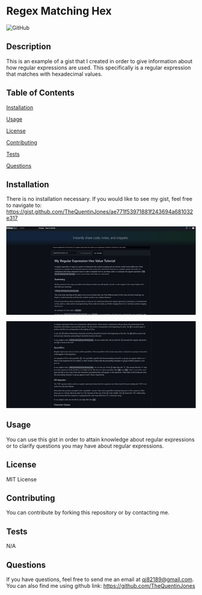 # Regex Matching Hex

![GitHub](https://img.shields.io/github/license/TheQuentinJones/MyTutorial)

  ## Description
          
  This is an example of a gist that I created in order to give information about how regular expressions are used. This specifically is a regular expression that matches with hexadecimal values.
         
  ## Table of Contents

  [Installation](#installation)

  [Usage](#usage)

  [License](#license)

  [Contributing](#contributing)

  [Tests](#tests)

  [Questions](#questions)

  ## Installation

  There is no installation necessary. If you would like to see my gist, feel free to navigate to: https://gist.github.com/TheQuentinJones/ae771f53971881f243694a681032e317 

![screenshot 1](./Develop/Assets/Screenshot%20Regex%201.jpg)

![screenshot 2](./Develop/Assets/Screenshot%20Regex%202.jpg)

  ## Usage

  You can use this gist in order to attain knowledge about regular expressions or to clarify questions you may have about regular expressions.

  ## License

  MIT License

  ## Contributing

  You can contribute by forking this repository or by contacting me.

  ## Tests

  N/A

  ## Questions

  If you have questions, feel free to send me an email at qj82189@gmail.com.
  You can also find me using github link: https://github.com/TheQuentinJones
